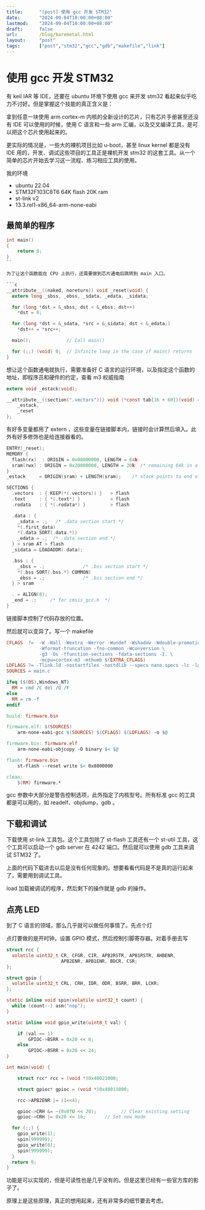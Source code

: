 ```yaml
---
title:      "[post] 使用 gcc 开发 STM32"
date:       "2024-09-04T10:00:00+08:00"
lastmod:    "2024-09-04T10:00:00+08:00"
draft:      false
url:        /blog/baremetal.html
layout:     "post"
tags:       ["post","stm32","gcc","gdb","makefile","link"]
---
```


# 使用 gcc 开发 STM32

有 keil IAR 等 IDE，还要在 ubuntu 环境下使用 gcc 来开发 stm32 看起来似乎吃力不讨好。但是掌握这个技能的真正含义是：

拿到任意一块使用 arm cortex-m 内核的全新设计的芯片，只有芯片手册甚至还没有 IDE 可以使用的时候，使用 C 语言和一些 arm 汇编，以及交叉编译工具，是可以把这个芯片使用起来的。

更实际的情况是，一些大的裸机项目比如 u-boot，甚至 linux kernel 都是没有 IDE 用的，开发、调试这些项目的工具正是裸机开发 stm32 的这套工具。从一个简单的芯片开始去学习这一流程、练习相应工具的使用。

我的环境
- ubuntu 22.04
- STM32F103C8T6 64K flash 20K ram
- st-link v2
- 13.3.rel1-x86_64-arm-none-eabi


## 最简单的程序

```c
int main()
{
    return 0;
}
``

为了让这个函数能在 CPU 上执行，还需要做到芯片通电后跳转到 main 入口。

```c
__attribute__((naked, noreturn)) void _reset(void) {
  extern long _sbss, _ebss, _sdata, _edata, _sidata;

  for (long *dst = &_sbss; dst < &_ebss; dst++) 
    *dst = 0;

  for (long *dst = &_sdata, *src = &_sidata; dst < &_edata;) 
    *dst++ = *src++;

  main();             // Call main()

  for (;;) (void) 0;  // Infinite loop in the case if main() returns
}
```

想让这个函数通电就执行，需要准备好 C 语言的运行环境，以及指定这个函数的地址，即程序员和硬件的约定，查看 m3 权威指南

```c
extern void _estack(void);

__attribute__((section(".vectors"))) void (*const tab[16 + 60])(void) = {
    _estack,
    _reset
};
```

有好多变量都用了 extern ，这些变量在链接脚本内，链接时会计算然后填入。此外有好多修饰也是给连接器看的。


```c
ENTRY(_reset);
MEMORY {
  flash(rx)  : ORIGIN = 0x08000000, LENGTH = 64k
  sram(rwx) : ORIGIN = 0x20000000, LENGTH = 20k  /* remaining 64k in a separate address space */
}
_estack     = ORIGIN(sram) + LENGTH(sram);    /* stack points to end of SRAM */

SECTIONS {
  .vectors  : { KEEP(*(.vectors)) }   > flash
  .text     : { *(.text*) }           > flash
  .rodata   : { *(.rodata*) }         > flash

  .data : {
    _sdata = .;   /* .data section start */
    *(.first_data)
    *(.data SORT(.data.*))
    _edata = .;  /* .data section end */
  } > sram AT > flash
  _sidata = LOADADDR(.data);

  .bss : {
    _sbss = .;              /* .bss section start */
    *(.bss SORT(.bss.*) COMMON)
    _ebss = .;              /* .bss section end */
  } > sram

  . = ALIGN(8);
  _end = .;     /* for cmsis_gcc.h  */
}
```
链接脚本控制了代码存放的位置。

然后就可以变异了。写一个 makefile

```makefile
CFLAGS  ?=  -W -Wall -Wextra -Werror -Wundef -Wshadow -Wdouble-promotion \
            -Wformat-truncation -fno-common -Wconversion \
            -g3 -Os -ffunction-sections -fdata-sections -I. \
            -mcpu=cortex-m3 -mthumb $(EXTRA_CFLAGS)
LDFLAGS ?= -Tlink.ld -nostartfiles -nostdlib --specs nano.specs -lc -lgcc -Wl,--gc-sections -Wl,-Map=$@.map
SOURCES = main.c 

ifeq ($(OS),Windows_NT)
  RM = cmd /C del /Q /F
else
  RM = rm -f
endif

build: firmware.bin

firmware.elf: $(SOURCES)
	arm-none-eabi-gcc $(SOURCES) $(CFLAGS) $(LDFLAGS) -o $@

firmware.bin: firmware.elf
	arm-none-eabi-objcopy -O binary $< $@

flash: firmware.bin
	st-flash --reset write $< 0x8000000

clean:
	$(RM) firmware.*
```

gcc 参数中大部分是警告控制选项，此外指定了内核型号。所有标准 gcc 的工具都是可以用的，如 readelf、objdump，gdb 。


## 下载和调试

下载使用 st-link 工具包。这个工具包除了 st-flash 工具还有一个 st-util 工具，这个工具可以启动一个 gdb server 在 4242 端口。然后就可以使用 gdb 工具来调试 STM32 了。

上面的代码下载进去以后是没有任何现象的。想要看看代码是不是真的运行起来了，需要用到调试工具。

load 加载被调试的程序，然后剩下的操作就是 gdb 的操作。

## 点亮 LED

到了 C 语言的领域，那么几乎就可以做任何事情了。先点个灯

点灯要做的是开时钟，设置 GPIO 模式，然后控制引脚寄存器。对着手册去写

```c
struct rcc {
  volatile uint32_t CR, CFGR, CIR, APB2RSTR, APB1RSTR, AHBENR, 
                    APB2ENR, APB1ENR, BDCR, CSR;
};

struct gpio {
  volatile uint32_t CRL, CRH, IDR, ODR, BSRR, BRR, LCKR;
};

static inline void spin(volatile uint32_t count) {
  while (count--) asm("nop");
}

static inline void gpio_write(uint8_t val) {

    if (val == 1)
        GPIOC->BSRR = 0x20 << 8;
    else
        GPIOC->BSRR = 0x20 << 24;
}

int main(void) {

    struct rcc* rcc = (void *)0x40021000;

    struct gpioc* gpioc = (void *)0x40011000;

    rcc->APB2ENR |= (1<<4);

    gpioc->CRH &= ~(0x0fU << 20);         // Clear existing setting
    gpioc->CRH |= 0x20 << 16;       // Set new mode 

  for (;;) {
    gpio_write(1);
    spin(999999);
    gpio_write(0);
    spin(999999);
  }
  return 0;
}
```

功能是可以实现的，但是可读性也是几乎没有的。但是这里已经有一些官方库的影子了。

原理上是这些原理，真正的想用起来，还有非常多的细节要去考虑。





